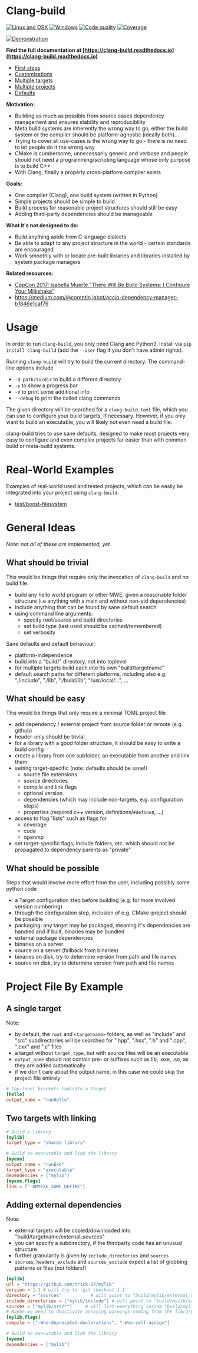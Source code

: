 Clang-build
==================================================================

[![Linux and OSX](https://travis-ci.org/Trick-17/clang-build.svg?branch=master)](https://travis-ci.org/Trick-17/clang-build)
[![Windows](https://ci.appveyor.com/api/projects/status/57qv53r4totihxrj/branch/master?svg=true)](https://ci.appveyor.com/project/GPMueller/clang-build)
[![Code quality](https://api.codacy.com/project/badge/Grade/2bcc761ed19844c48f92f7779e2cf67f)](https://www.codacy.com/app/Trick-17/clang-build?utm_source=github.com&amp;utm_medium=referral&amp;utm_content=Trick-17/clang-build&amp;utm_campaign=Badge_Grade)
[![Coverage](https://codecov.io/gh/Trick-17/clang-build/branch/master/graph/badge.svg)](https://codecov.io/gh/Trick-17/clang-build)

[![Demonstration](https://thumbs.gfycat.com/BewitchedAshamedDeermouse-size_restricted.gif)]()

**Find the full documentation at [https://clang-build.readthedocs.io](https://clang-build.readthedocs.io)**

- [First steps](https://clang-build.readthedocs.io/en/latest/user_guide/first_steps.html)
- [Customisations](https://clang-build.readthedocs.io/en/latest/user_guide/customisations.html)
- [Multiple targets](https://clang-build.readthedocs.io/en/documentation/user_guide/multiple_targets.html)
- [Multiple projects](https://clang-build.readthedocs.io/en/documentation/user_guide/multiple_projects.html)
- [Defaults](https://clang-build.readthedocs.io/en/documentation/user_guide/defaults.html)

**Motivation:**

- Building as much as possible from source eases dependency management and
  ensures stability and reproducibility
- Meta build systems are inherently the wrong way to go, either the build
  system or the compiler should be platform-agnostic (ideally both).
- Trying to cover all use-cases is the wrong way to go - there is no need to
  let people do it the wrong way
- CMake is cumbersome, unnecessarily generic and verbose and people should not
  need a programming/scripting language whose only purpose is to build C++
- With Clang, finally a properly cross-platform compiler exists

**Goals:**

- One compiler (Clang), one build system (written in Python)
- Simple projects should be simple to build
- Build process for reasonable project structures should still be easy
- Adding third-party dependencies should be manageable

**What it's not designed to do:**

- Build anything aside from C language dialects
- Be able to adapt to any project structure in the world - certain standards are encouraged
- Work smoothly with or locate pre-built libraries and libraries installed by system package managers

**Related resources:**

- [CppCon 2017: Isabella Muerte "There Will Be Build Systems: I Configure Your Milkshake"](https://www.youtube.com/watch?v=7THzO-D0ta4)
- https://medium.com/@corentin.jabot/accio-dependency-manager-b1846e1caf76


Usage
==================================================================

In order to run `clang-build`, you only need Clang and Python3.
Install via `pip install clang-build` (add the `--user` flag if you don't have admin rights).

Running `clang-build` will try to build the current directory.
The command-line options include

- `-d path/to/dir` to build a different directory
- `-p` to show a progress bar
- `-V` to print some additional info
- `--debug` to print the called clang commands

The given directory will be searched for a `clang-build.toml` file, which you can use to configure
your build targets, if necessary. However, if you only want to build an executable, you will
likely not even need a build file.

clang-build tries to use sane defaults, designed to make most projects very easy to configure
and even complex projects far easier than with common build or meta-build systems.


Real-World Examples
==================================================================

Examples of real-world used and tested projects, which can be easily be integrated
into your project using `clang-build`:

- [test/boost-filesystem](https://github.com/Trick-17/clang-build/tree/master/test/boost-filesystem)


General Ideas
==================================================================
*Note: not all of these are implemented, yet.*

What should be trivial
------------------------------------------------------------------

This would be things that require only the invocation of `clang-build`
and no build file.

- build any hello world program or other MWE, given a reasonable folder
  structure (i.e anything with a main and without non-std dependencies)
- include anything that can be found by sane default search
- using command line arguments:
  - specify root/source and build directories
  - set build type (last used should be cached/remembered)
  - set verbosity

Sane defaults and default behaviour:

- platform-independence
- build into a "build/" directory, not into toplevel
- for multiple targets build each into its own "build/targetname"
- default search paths for different platforms, including also e.g.
  "./include", "./lib", "./build/lib", "/usr/local/...", ...

What should be easy
------------------------------------------------------------------

This would be things that only require a minimal TOML project file

- add dependency / external project from source folder or remote (e.g.
  github)
- header-only should be trivial
- for a library with a good folder structure, it should be easy to
  write a build config
- create a library from one subfolder, an executable from another and
  link them
- setting target-specific (note: defaults should be sane!)
  - source file extensions
  - source directories
  - compile and link flags
  - optional version
  - dependencies (which may include non-targets, e.g. configuration
  steps)
  - properties (required c++ version, definitions/`#define`s, ...)
- access to flag "lists" such as flags for
  - coverage
  - cuda
  - openmp
- set target-specific flags, include folders, etc. which should not be
  propagated to dependency parents as "private"

What should be possible
------------------------------------------------------------------

Steps that would involve more effort from the user, including possibly
some python code

- a Target configuration step before building (e.g. for more involved
  version numbering)
- through the configuration step, inclusion of e.g. CMake-project
  should be possible
- packaging: any target may be packaged, meaning it's dependencies are
  handled and if built, binaries may be bundled
- external package dependencies
- binaries on a server
- source on a server (fallback from binaries)
- binaries on disk, try to determine version from path and file names
- source on disk, try to determine version from path and file names


Project File By Example
==================================================================

A single target
------------------------------------------------------------------

Note:

- by default, the `root` and `<targetname>` folders, as well as "include" and "src" subdirectories
  will be searched for ".hpp", ".hxx", ".h" and ".cpp", ".cxx" and ".c" files
- a target without `target_type`, but with source files will be an executable
- `output_name` should not contain pre- or suffixes such as lib, .exe, .so, as they are added automatically
- if we don't care about the output name, in this case we could skip the project file entirely

```toml
# Top-level brackets indicate a target
[hello]
output_name = "runHello"
```

Two targets with linking
------------------------------------------------------------------

```toml
# Build a library
[mylib]
target_type = "shared library"

# Build an executable and link the library
[myexe]
output_name = "runExe"
target_type = "executable"
dependencies = ["mylib"]
[myexe.flags]
link = ["-DMYEXE_SOME_DEFINE"]
```

Adding external dependencies
------------------------------------------------------------------

Note:

- external targets will be copied/downloaded into "build/targetname/external_sources"
- you can specify a subdirectory, if the thirdparty code has an unusual structure
- further granularity is given by `include_directories` and `sources`
- `sources`, `headers_exclude` and `sources_exclude` expect a list of globbing patterns or files (not folders!)

```toml
[mylib]
url = "https://github.com/trick-17/mylib"
version = 1.1 # will try to `git checkout 1.1`
directory = "sources"           # will point to "build/mylib/external_sources/sources"
include_directories = ["mylib/include"] # will point to "build/mylib/external_sources/sources/mylib/include"
sources = ["mylib/src/*"]     # will list everything inside "build/mylib/external_sources/sources/mylib/src"
# Maybe we need to deactivate annoying warnings coming from the library
[mylib.flags]
compile = ["-Wno-deprecated-declarations", "-Wno-self-assign"]

# Build an executable and link the library
[myexe]
dependencies = ["mylib"]
```